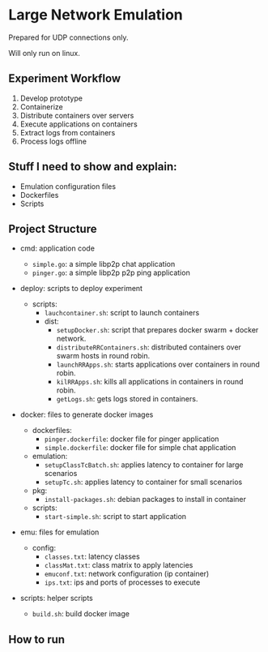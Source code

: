 # Large Network Emulation

Prepared for UDP connections only.

Will only run on linux.



## Experiment Workflow

1) Develop prototype
2) Containerize
3) Distribute containers over servers
4) Execute applications on containers
5) Extract logs from containers
6) Process logs offline

## Stuff I need to show and explain:

- Emulation configuration files
- Dockerfiles
- Scripts

## Project Structure
- cmd: application code
  - ``simple.go``: a simple libp2p chat application
  - ``pinger.go``: a simple libp2p p2p ping application

- deploy: scripts to deploy experiment
  - scripts:
    - ``lauchcontainer.sh``: script to launch containers
    - dist:
      - ``setupDocker.sh``: script that prepares docker swarm + docker network.
      - ``distributeRRContainers.sh``: distributed containers over swarm hosts in round robin.
      - ``launchRRApps.sh``: starts applications over containers in round robin.
      - ``kilRRApps.sh``: kills all applications in containers  in round robin.
      - ``getLogs.sh``: gets logs stored in containers.
- docker: files to generate docker images
  - dockerfiles:
    - `pinger.dockerfile`: docker file for pinger application
    - `simple.dockerfile`: docker file for simple chat application
  - emulation:
    - `setupClassTcBatch.sh`: applies latency to container for large scenarios
    - `setupTc.sh`: applies latency to container for small scenarios
  - pkg:
    - `install-packages.sh`: debian packages to install in container
  - scripts:
    - `start-simple.sh`: script to start application
- emu: files for emulation
  - config:
    - `classes.txt`: latency classes 
    - `classMat.txt`: class matrix to apply latencies
    - `emuconf.txt`: network configuration (ip container)
    - `ips.txt`: ips and ports of processes to execute
- scripts: helper scripts
  - `build.sh`: build docker image



## How to run
